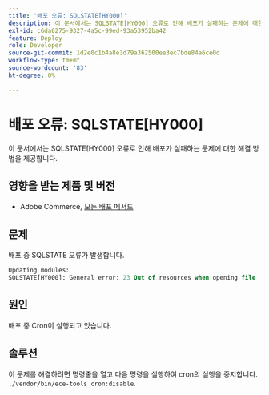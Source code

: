 ```yaml
---
title: '배포 오류: SQLSTATE[HY000]'
description: 이 문서에서는 SQLSTATE[HY000] 오류로 인해 배포가 실패하는 문제에 대한 해결 방법을 제공합니다.
exl-id: c6da6275-9327-4a5c-99ed-93a53952ba42
feature: Deploy
role: Developer
source-git-commit: 1d2e0c1b4a8e3d79a362500ee3ec7bde84a6ce0d
workflow-type: tm+mt
source-wordcount: '83'
ht-degree: 0%

---
```


# 배포 오류: SQLSTATE[HY000]

이 문서에서는 SQLSTATE[HY000] 오류로 인해 배포가 실패하는 문제에 대한 해결 방법을 제공합니다.

## 영향을 받는 제품 및 버전

* Adobe Commerce, [모든 배포 메서드](https://magento.com/sites/default/files/magento-software-lifecycle-policy.pdf)

## 문제

배포 중 SQLSTATE 오류가 발생합니다.

```sql
Updating modules:
SQLSTATE[HY000]: General error: 23 Out of resources when opening file '/tmp/#sql_565c_0.MAD' (Errcode: 24 "Too many open files"),
```

## 원인

배포 중 Cron이 실행되고 있습니다.

## 솔루션

이 문제를 해결하려면 명령줄을 열고 다음 명령을 실행하여 cron의 실행을 중지합니다.
`./vendor/bin/ece-tools cron:disable`.
